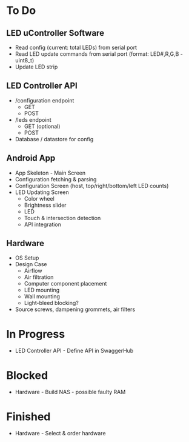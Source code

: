 # To Do

## LED uController Software
- Read config (current: total LEDs) from serial port
- Read LED update commands from serial port (format: LED#,R,G,B - uint8_t)
- Update LED strip

## LED Controller API
- /configuration endpoint
  - GET
  - POST
- /leds endpoint
  - GET (optional)
  - POST
- Database / datastore for config

## Android App
- App Skeleton - Main Screen
- Configuration fetching & parsing
- Configuration Screen (host, top/right/bottom/left LED counts)
- LED Updating Screen
  - Color wheel
  - Brightness slider
  - LED
  - Touch & intersection detection
  - API integration

## Hardware
- OS Setup
- Design Case
  - Airflow
  - Air filtration
  - Computer component placement
  - LED mounting
  - Wall mounting
  - Light-bleed blocking?
- Source screws, dampening grommets, air filters

# In Progress
- LED Controller API - Define API in SwaggerHub

# Blocked
- Hardware - Build NAS - possible faulty RAM

# Finished
- Hardware - Select & order hardware
